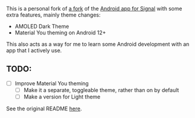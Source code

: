 This is a personal fork of [a fork](https://github.com/johanw666/Signal-Android) of the [Android app for Signal](https://github.com/signalapp/Signal-Android) with some extra features, mainly theme changes:

- AMOLED Dark Theme
- Material You theming on Android 12+

This also acts as a way for me to learn some Android development with an app that I actively use.

## TODO:
- [ ] Improve Material You theming
    - [ ] Make it a separate, toggleable theme, rather than on by default
    - [ ] Make a version for Light theme

See the original README [here](README%20orig.md).